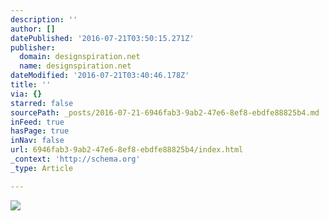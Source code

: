 ```yaml
---
description: ''
author: []
datePublished: '2016-07-21T03:50:15.271Z'
publisher:
  domain: designspiration.net
  name: designspiration.net
dateModified: '2016-07-21T03:40:46.178Z'
title: ''
via: {}
starred: false
sourcePath: _posts/2016-07-21-6946fab3-9ab2-47e6-8ef8-ebdfe88825b4.md
inFeed: true
hasPage: true
inNav: false
url: 6946fab3-9ab2-47e6-8ef8-ebdfe88825b4/index.html
_context: 'http://schema.org'
_type: Article

---
```

![](http://a1.dspncdn.com/media/692x/9d/8c/40/9d8c40e6fa4104dce9602793589ad429.jpg)